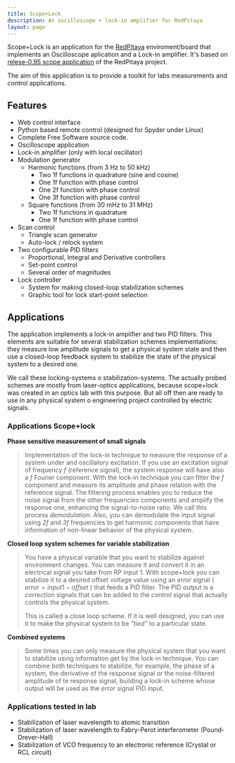 ```yaml
---
title: Scope+Lock
description: An oscilloscope + lock-in amplifier for RedPitaya
layout: page
---
```


Scope+Lock is an application for the [RedPitaya](https://redpitaya.com/) enviroment/board
that implements an Oscilloscope aplication and a Lock-in amplifier. It's based on
[relese-0.95 scope application](https://github.com/RedPitaya/RedPitaya/tree/release-v0.95/apps-free/scope)
of the RedPitaya project.

The aim of this application is to provide a toolkit for labs measurements and control applications.

## Features

- Web control interface
- Python based remote control (designed for Spyder under Linux)
- Complete Free Software source code.
- Oscilloscope application
- Lock-in amplifier (only with local oscillator)
- Modulation generator
  - Harmonic functions (from 3 Hz to 50 kHz)
    - Two 1f functions in quadrature (sine and cosine)
    - One 1f function with phase control
    - One 2f function  with phase control
    - One 3f function  with phase control
  - Square functions (from 30 mHz to 31 MHz)
    - Two 1f functions in quadrature
    - One 1f function with phase control
- Scan control
  - Triangle scan generator
  - Auto-lock / relock system
- Two configurable PID filters
  - Proportional, Integral and Derivative controllers
  - Set-point control
  - Several order of magnitudes
- Lock controller
  - System for making closed-loop stabilization schemes
  - Graphic tool for lock start-point selection

## Applications

The application implements a lock-in amplifier and two PID filters. This elements
are suitable for several stabilization schemes implementations: they measure
low amplitude signals to get a physical system state and then use a closed-loop feedback system to stabilize the state of the physical system to a desired one.

We call these
locking-systems o stabilization-systems. The actually probed schemes are mostly from laser-optics applications, because scope+lock was created in an optics lab with this purpose. But all off then are ready to use in any physical system o engineering project
controlled by electric signals.

### Applications Scope+lock

**Phase sensitive measurement of small signals**

>  Implementation of the lock-in technique to measure the response of a system
>  under and oscillatory excitation. If you use an excitation signal of frequency *f*
>  (reference signal),
>  the system response will have also a *f* Fourier component. With the lock-in technique
>  you can filter the *f* component and measure its amplitude and phase relation with
>  the reference signal. The filtering process enables you to reduce the noise signal from
>  the other frequencies components and amplify the response one, enhancing the
>  signal-to-noise ratio. We call this process *demodulation*. Also, you can demodulate
>  the input signal using *2f* and *3f* frequencies to get harmonic components that
>  have information of non-linear behavior of the physical system.


**Closed loop system schemes for variable stabilization**

>   You have a physical variable that you want to stabilize against environment changes.
>   You can measure it and convert it in an electrical signal you take from RP input 1.
>   With scope+lock you can stabilize it to a desired offset voltage value using an *error*
>   signal ( $error = input1 - offset$ ) that feeds a PID filter. The PID output is a
>   *correction* signals that can be added to the *control* signal that actually
>   controls the physical system.
>
>   This is called a close loop scheme. If it is well designed, you can use it to make
>   the physical system to be *"tied"* to a particular state.


**Combined systems**

>   Some times you can only measure the physical system that you want to stabilize
>   using information get by the lock-in technique. You can combine both techniques
>   to stabilize, for example, the phase of a system, the derivative of the response
>   signal or the noise-filtered amplitude of te response signal, building a lock-in
>   scheme whose output will be used as the *error* signal PID input.


###  Applications tested in lab
  - Stabilization of laser wavelength to atomic transition
  - Stabilization of laser wavelength to Fabry-Perot interferometer (Pound-Drever-Hall)
  - Stabilization of VCO frequency to an electronic reference (Crystal or RCL circuit)
